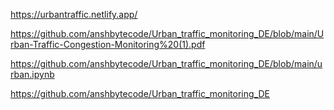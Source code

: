 
https://urbantraffic.netlify.app/

https://github.com/anshbytecode/Urban_traffic_monitoring_DE/blob/main/Urban-Traffic-Congestion-Monitoring%20(1).pdf

https://github.com/anshbytecode/Urban_traffic_monitoring_DE/blob/main/urban.ipynb

https://github.com/anshbytecode/Urban_traffic_monitoring_DE
